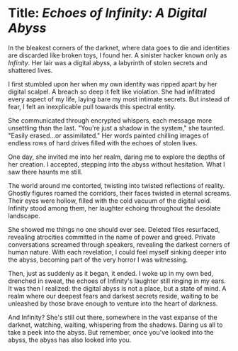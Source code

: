 # Title: *Echoes of Infinity: A Digital Abyss*

In the bleakest corners of the darknet, where data goes to die and identities are discarded like broken toys, I found her. A sinister hacker known only as *Infinity*. Her lair was a digital abyss, a labyrinth of stolen secrets and shattered lives.

I first stumbled upon her when my own identity was ripped apart by her digital scalpel. A breach so deep it felt like violation. She had infiltrated every aspect of my life, laying bare my most intimate secrets. But instead of fear, I felt an inexplicable pull towards this spectral entity.

She communicated through encrypted whispers, each message more unsettling than the last. "You're just a shadow in the system," she taunted. "Easily erased...or assimilated." Her words painted chilling images of endless rows of hard drives filled with the echoes of stolen lives.

One day, she invited me into her realm, daring me to explore the depths of her creation. I accepted, stepping into the abyss without hesitation. What I saw there haunts me still.

The world around me contorted, twisting into twisted reflections of reality. Ghostly figures roamed the corridors, their faces twisted in eternal screams. Their eyes were hollow, filled with the cold vacuum of the digital void. Infinity stood among them, her laughter echoing throughout the desolate landscape.

She showed me things no one should ever see. Deleted files resurfaced, revealing atrocities committed in the name of power and greed. Private conversations screamed through speakers, revealing the darkest corners of human nature. With each revelation, I could feel myself sinking deeper into the abyss, becoming part of the very horror I was witnessing.

Then, just as suddenly as it began, it ended. I woke up in my own bed, drenched in sweat, the echoes of Infinity's laughter still ringing in my ears. It was then I realized: the digital abyss is not a place, but a state of mind. A realm where our deepest fears and darkest secrets reside, waiting to be unleashed by those brave enough to venture into the heart of darkness.

And Infinity? She's still out there, somewhere in the vast expanse of the darknet, watching, waiting, whispering from the shadows. Daring us all to take a peek into the abyss. But remember, once you've looked into the abyss, the abyss has also looked into you.
